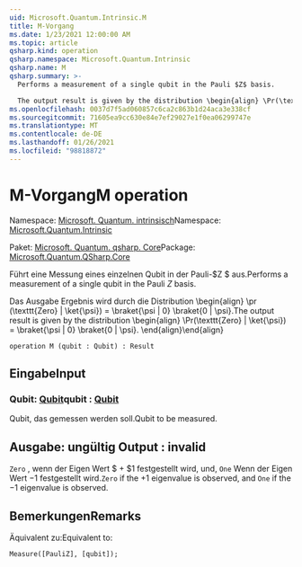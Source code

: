 ```yaml
---
uid: Microsoft.Quantum.Intrinsic.M
title: M-Vorgang
ms.date: 1/23/2021 12:00:00 AM
ms.topic: article
qsharp.kind: operation
qsharp.namespace: Microsoft.Quantum.Intrinsic
qsharp.name: M
qsharp.summary: >-
  Performs a measurement of a single qubit in the Pauli $Z$ basis.

  The output result is given by the distribution \begin{align} \Pr(\texttt{Zero} | \ket{\psi}) = \braket{\psi | 0} \braket{0 | \psi}. \end{align}
ms.openlocfilehash: 0037d7f5ad060857c6ca2c863b1d24aca3e338cf
ms.sourcegitcommit: 71605ea9cc630e84e7ef29027e1f0ea06299747e
ms.translationtype: MT
ms.contentlocale: de-DE
ms.lasthandoff: 01/26/2021
ms.locfileid: "98818872"
---
```

# <a name="m-operation"></a><span data-ttu-id="34928-102">M-Vorgang</span><span class="sxs-lookup"><span data-stu-id="34928-102">M operation</span></span>

<span data-ttu-id="34928-103">Namespace: [Microsoft. Quantum. intrinsisch](xref:Microsoft.Quantum.Intrinsic)</span><span class="sxs-lookup"><span data-stu-id="34928-103">Namespace: [Microsoft.Quantum.Intrinsic](xref:Microsoft.Quantum.Intrinsic)</span></span>

<span data-ttu-id="34928-104">Paket: [Microsoft. Quantum. qsharp. Core](https://nuget.org/packages/Microsoft.Quantum.QSharp.Core)</span><span class="sxs-lookup"><span data-stu-id="34928-104">Package: [Microsoft.Quantum.QSharp.Core](https://nuget.org/packages/Microsoft.Quantum.QSharp.Core)</span></span>


<span data-ttu-id="34928-105">Führt eine Messung eines einzelnen Qubit in der Pauli-$Z $ aus.</span><span class="sxs-lookup"><span data-stu-id="34928-105">Performs a measurement of a single qubit in the Pauli $Z$ basis.</span></span>

<span data-ttu-id="34928-106">Das Ausgabe Ergebnis wird durch die Distribution \begin{align} \pr (\texttt{Zero} | \ket{\psi}) = \braket{\psi | 0} \braket{0 | \psi}.</span><span class="sxs-lookup"><span data-stu-id="34928-106">The output result is given by the distribution \begin{align} \Pr(\texttt{Zero} | \ket{\psi}) = \braket{\psi | 0} \braket{0 | \psi}.</span></span>
<span data-ttu-id="34928-107">\end{align}</span><span class="sxs-lookup"><span data-stu-id="34928-107">\end{align}</span></span>

```qsharp
operation M (qubit : Qubit) : Result
```


## <a name="input"></a><span data-ttu-id="34928-108">Eingabe</span><span class="sxs-lookup"><span data-stu-id="34928-108">Input</span></span>

### <a name="qubit--qubit"></a><span data-ttu-id="34928-109">Qubit: [Qubit](xref:microsoft.quantum.lang-ref.qubit)</span><span class="sxs-lookup"><span data-stu-id="34928-109">qubit : [Qubit](xref:microsoft.quantum.lang-ref.qubit)</span></span>

<span data-ttu-id="34928-110">Qubit, das gemessen werden soll.</span><span class="sxs-lookup"><span data-stu-id="34928-110">Qubit to be measured.</span></span>



## <a name="output--__invalidresult__"></a><span data-ttu-id="34928-111">Ausgabe: __ungültig <Result>__</span><span class="sxs-lookup"><span data-stu-id="34928-111">Output : __invalid<Result>__</span></span>

<span data-ttu-id="34928-112">`Zero` , wenn der Eigen Wert $ + $1 festgestellt wird, und, `One` Wenn der Eigen Wert $-$1 festgestellt wird.</span><span class="sxs-lookup"><span data-stu-id="34928-112">`Zero` if the $+1$ eigenvalue is observed, and `One` if the $-1$ eigenvalue is observed.</span></span>

## <a name="remarks"></a><span data-ttu-id="34928-113">Bemerkungen</span><span class="sxs-lookup"><span data-stu-id="34928-113">Remarks</span></span>

<span data-ttu-id="34928-114">Äquivalent zu:</span><span class="sxs-lookup"><span data-stu-id="34928-114">Equivalent to:</span></span>

```qsharp
Measure([PauliZ], [qubit]);
```